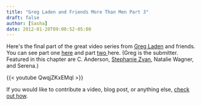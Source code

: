 ```yaml
---
title: "Greg Laden and Friends More Than Men Part 3"
draft: false
author: [Sasha]
date: 2012-01-20T09:00:52-05:00
---
```


Here's the final part of the great video series from [Greg Laden](http://scienceblogs.com/gregladen/) and friends. You can see part one [here](http://www.morethanmen.org/2012/01/18/greg-laden-and-friends-more-than-men-part-1/) and part [two ](http://www.morethanmen.org/2012/01/19/greg-laden-and-friends-more-than-men-part-2/)here. (Greg is the submitter. Featured in this chapter are C. Anderson, [Stephanie Zvan](http://freethoughtblogs.com/almostdiamonds), Natalie Wagner, and Serena.)

{{< youtube QwqjZKxEMqI >}}


If you would like to contribute a video, blog post, or anything else, [check out how](http://www.morethanmen.org/contribute/).
